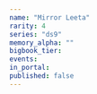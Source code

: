 ```yaml
---
name: "Mirror Leeta"
rarity: 4
series: "ds9"
memory_alpha: ""
bigbook_tier:
events:
in_portal:
published: false
---
```

